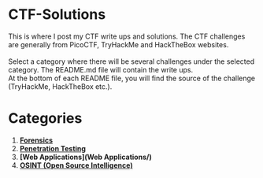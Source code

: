 # CTF-Solutions

This is where I post my CTF write ups and solutions. The CTF challenges are generally from PicoCTF, TryHackMe and HackTheBox websites. <br>
<br>
Select a category where there will be several challenges under the selected category. The README.md file will contain the write ups.
<br>
At the bottom of each README file, you will find the source of the challenge (TryHackMe, HackTheBox etc.).

# Categories
1. **[Forensics](Forensics/)**
2. **[Penetration Testing](PenTesting/)**
3. **[Web Applications](Web Applications/)**
4. **[OSINT (Open Source Intelligence)](OSIT/)**
